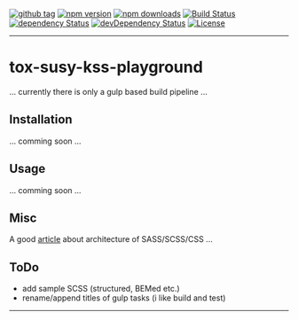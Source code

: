 [![github tag][github-tag-image]][github-tag-url]
[![npm version][npm-version-image]][npm-version-url]
[![npm downloads][npm-downloads-image]][npm-downloads-url]
[![Build Status][travis-image]][travis-url]
[![dependency Status][david-dep-image]][david-dep-url]
[![devDependency Status][david-devdep-image]][david-devdep-url]
[![License][license-image]][license-url]

***

# tox-susy-kss-playground

... currently there is only a gulp based build pipeline ...


## Installation

... comming soon ...


## Usage

... comming soon ...


## Misc

A good [article](https://sass-guidelin.es/#architecture) about architecture of SASS/SCSS/CSS ... 


## ToDo

* add sample SCSS (structured, BEMed etc.)
* rename/append titles of gulp tasks (i like build and test)

***

[github-tag-image]: https://img.shields.io/github/tag/dasrick/tox-susy-kss-playground.svg?style=flat-square
[github-tag-url]: https://github.com/dasrick/tox-susy-kss-playground

[npm-version-image]: https://img.shields.io/npm/v/tox-susy-kss-playground.svg?style=flat-square
[npm-version-url]: https://www.npmjs.com/package/tox-susy-kss-playground
[npm-downloads-image]: https://img.shields.io/npm/dm/tox-susy-kss-playground.svg?style=flat-square
[npm-downloads-url]: https://www.npmjs.com/package/tox-susy-kss-playground

[david-dep-image]: https://david-dm.org/dasrick/tox-susy-kss-playground/status.svg
[david-dep-url]: https://david-dm.org/dasrick/tox-susy-kss-playground#info=dependencies
[david-devdep-image]: https://david-dm.org/dasrick/tox-susy-kss-playground/dev-status.svg
[david-devdep-url]: https://david-dm.org/dasrick/tox-susy-kss-playground#info=devDependencies

[travis-image]: https://travis-ci.org/dasrick/tox-susy-kss-playground.svg?branch=master
[travis-url]: https://travis-ci.org/dasrick/tox-susy-kss-playground

[license-image]: https://img.shields.io/github/license/dasrick/tox-susy-kss-playground.svg?style=flat-square
[license-url]: https://github.com/dasrick/tox-susy-kss-playground/blob/master/LICENSE
